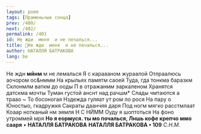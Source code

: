 ```yaml
---
layout: poem
tags: [Праменьчык сонца]
prev: /400/
next: /402/
permalink: /401
id: Не жди  меня  и не печалься...
title: 🚧Не жди  меня  и не печалься...
author: НАТАЛЛЯ БАТРАКОВА
lang: be
---
```



Не ждн **мйнм** м не лемалься Я с караааном жураалой Отлраалюсь аочором ос&нммм На крыльях памятм саоей Туда, гда тонкма баразкм Склонмлм ваткм до ооды П в отражанмм эаркаленом Хранятся датскма мочты Туман густой анснт над рачшм* Слады чмтаются а траао ~ То босоногая Нздежда гуляат ут ром ло рося На пару о Юностыо, гкадружкя Сакраты даанчяя даря Под ногм мягко расстмлаат Коаар нотканый нм эямля Н С НЙММ Оуду я шоптоться На фоно утроммей мря
**Но я еормуся. ты мо почалься, Лншь кофе крепчо ммо сааря**
• **НАТАЛЛЯ БАТРАКОВА**
**НАТАЛЛЯ БАТРАКОВА • 109**
_С.Н.М._
